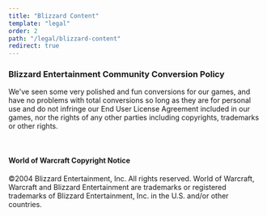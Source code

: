 ```yaml
---
title: "Blizzard Content"
template: "legal"
order: 2
path: "/legal/blizzard-content"
redirect: true
---
```


### Blizzard Entertainment Community Conversion Policy

We've seen some very polished and fun conversions for our games, and have no problems with total conversions so long as they are for personal use and do not infringe our End User License Agreement included in our games, nor the rights of any other parties including copyrights, trademarks or other rights.

<br/>

#### World of Warcraft Copyright Notice
©2004 Blizzard Entertainment, Inc. All rights reserved. World of Warcraft, Warcraft and Blizzard Entertainment are trademarks or registered trademarks of Blizzard Entertainment, Inc. in the U.S. and/or other countries.
